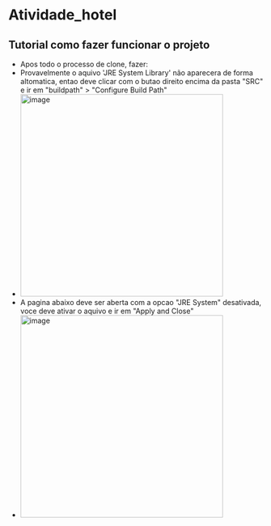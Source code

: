 # Atividade_hotel


## Tutorial como fazer funcionar o projeto
  - Apos todo o processo de clone, fazer:
  - Provavelmente o aquivo 'JRE System Library' não aparecera de forma altomatica, entao deve clicar com o butao direito encima da pasta "SRC" e ir em "buildpath" > "Configure Build Path"
  - 
    <img width="400" alt="image" src="https://github.com/matheus58/Atividade_hotel/assets/101297032/5e85e3bd-5508-4e65-ad3a-c26467200579">
  - A pagina abaixo deve ser aberta com a opcao "JRE System" desativada, voce deve ativar o aquivo e ir em "Apply and Close"
  - 
    <img width="400" alt="image" src="https://github.com/matheus58/Atividade_hotel/assets/101297032/3192fbe8-a724-4d8c-943f-2da8cfdf7405">

